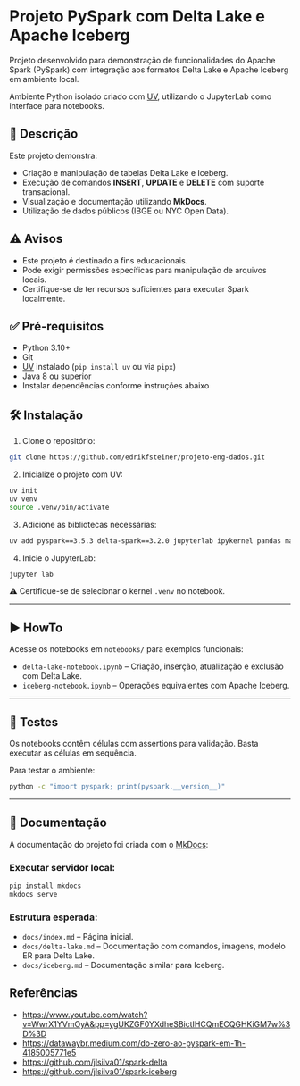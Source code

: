 # Projeto PySpark com Delta Lake e Apache Iceberg

Projeto desenvolvido para demonstração de funcionalidades do Apache Spark (PySpark) com integração aos formatos Delta Lake e Apache Iceberg em ambiente local.

Ambiente Python isolado criado com [UV](https://github.com/astral-sh/uv), utilizando o JupyterLab como interface para notebooks.

## 📌 Descrição

Este projeto demonstra:

- Criação e manipulação de tabelas Delta Lake e Iceberg.
- Execução de comandos **INSERT**, **UPDATE** e **DELETE** com suporte transacional.
- Visualização e documentação utilizando **MkDocs**.
- Utilização de dados públicos (IBGE ou NYC Open Data).

## ⚠️ Avisos

- Este projeto é destinado a fins educacionais.
- Pode exigir permissões específicas para manipulação de arquivos locais.
- Certifique-se de ter recursos suficientes para executar Spark localmente.

## ✅ Pré-requisitos

- Python 3.10+
- Git
- [UV](https://github.com/astral-sh/uv) instalado (`pip install uv` ou via `pipx`)
- Java 8 ou superior
- Instalar dependências conforme instruções abaixo

## 🛠️ Instalação

1. Clone o repositório:

```bash
git clone https://github.com/edrikfsteiner/projeto-eng-dados.git
```

2. Inicialize o projeto com UV:

```bash
uv init
uv venv
source .venv/bin/activate
```

3. Adicione as bibliotecas necessárias:

```bash
uv add pyspark==3.5.3 delta-spark==3.2.0 jupyterlab ipykernel pandas matplotlib seaborn
```

4. Inicie o JupyterLab:

```bash
jupyter lab
```

⚠️ Certifique-se de selecionar o kernel `.venv` no notebook.

---

## ▶️ HowTo

Acesse os notebooks em `notebooks/` para exemplos funcionais:

- `delta-lake-notebook.ipynb` – Criação, inserção, atualização e exclusão com Delta Lake.
- `iceberg-notebook.ipynb` – Operações equivalentes com Apache Iceberg.

---

## 🧪 Testes

Os notebooks contêm células com assertions para validação. Basta executar as células em sequência.

Para testar o ambiente:

```bash
python -c "import pyspark; print(pyspark.__version__)"
```

---

## 📘 Documentação

A documentação do projeto foi criada com o [MkDocs](https://www.mkdocs.org/):

### Executar servidor local:

```bash
pip install mkdocs
mkdocs serve
```

### Estrutura esperada:

- `docs/index.md` – Página inicial.
- `docs/delta-lake.md` – Documentação com comandos, imagens, modelo ER para Delta Lake.
- `docs/iceberg.md` – Documentação similar para Iceberg.

## Referências

- https://www.youtube.com/watch?v=WwrX1YVmOyA&pp=ygUKZGF0YXdheSBictIHCQmECQGHKiGM7w%3D%3D
- https://datawaybr.medium.com/do-zero-ao-pyspark-em-1h-4185005771e5
- https://github.com/jlsilva01/spark-delta
- https://github.com/jlsilva01/spark-iceberg